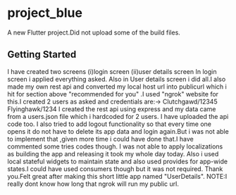# project_blue

A new Flutter project.Did not upload some of the build files.

## Getting Started

I have created two screens 
(i)login screen
(ii)user details screen
In login screen i applied everything asked.
Also in User details screen i did all.I also made my own rest api and converted my local host url into publicurl which i hit for section above "recommended for you" .I used "ngrok" website for this.I created 2 users as asked and credentials are:->
Clutchgawd/12345
Flyinghawk/1234
I created the rest api using express and my data came from a users.json file which i hardcoded for 2 users.
I have uploaded the api code too.
I also tried to add logout functionality so that every time one opens it do not have to delete its app data and login again.But i was not able to implement that ,given more time i could have done that.I have commented some tries codes though.
I was not able to apply localizations as building the app and releasing it took my whole day today.
Also i used local stateful widgets to maintain state and also used provides for app-wide states.I could have used consumers though but it was not required.
Thank you.Felt great after making this short little app named "UserDetails".
NOTE:I really dont know how long that ngrok will run my public url.
